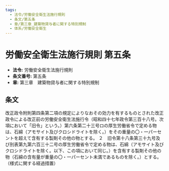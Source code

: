 ```yaml
---
tags:
  - 法令/労働安全衛生法施行規則
  - 条文/第五条
  - 章/第三章_建築物貸与者に関する特別規制
  - 体系/労働安全衛生
---
```

# 労働安全衛生法施行規則 第五条

- **法令:** 労働安全衛生法施行規則
- **条文番号:** 第五条
- **章:** 第三章　建築物貸与者に関する特別規制

## 条文
改正政令附則第四条第二項の規定によりなおその効力を有するものとされた改正政令による改正前の労働安全衛生法施行令（昭和四十七年政令第三百十八号。次項において「旧令」という。）第六条第二十三号ロの厚生労働省令で定める物は、石綿（アモサイト及びクロシドライトを除く。）をその重量の〇・一パーセントを超えて含有する製剤その他の物とする。
２　旧令第十八条第三十九号及び別表第九第六百三十二号の厚生労働省令で定める物は、石綿（アモサイト及びクロシドライトを除く。以下、この項において同じ。）を含有する製剤その他の物（石綿の含有量が重量の〇・一パーセント未満であるものを除く。）とする。
（様式に関する経過措置）

